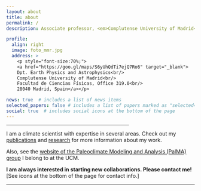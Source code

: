 ```yaml
---
layout: about
title: about
permalink: /
description: Associate professor, <em>Complutense University of Madrid</em><br/>

profile:
  align: right
  image: foto_mmr.jpg
  address: >
    <p style="font-size:70%;">
    <a href="https://goo.gl/maps/S6yUhQdTi7ejQ7Ro6" target="_blank">
    Dpt. Earth Physics and Astrophysics<br/>
    Complutense University of Madrid<br/>
    Facultad de Ciencias Físicas, Office 319.0<br/>
    28040 Madrid, Spain</a></p>

news: true  # includes a list of news items
selected_papers: false # includes a list of papers marked as "selected={true}"
social: true  # includes social icons at the bottom of the page
---
```


<hr style="width:65%;text-align:left;margin-left:0">

I am a climate scientist with expertise in several areas. 
Check out my [publications](publications/) and [research](research/) for more information about my work.

Also, see the [website of the Paleoclimate Modeling and Analysis (PalMA) group](https://www.ucm.es/palma) I belong to at the UCM.

<b>I am always interested in starting new collaborations. Please contact me!</b><br/>[See icons at the bottom of the page for contact info.]

<hr/>


